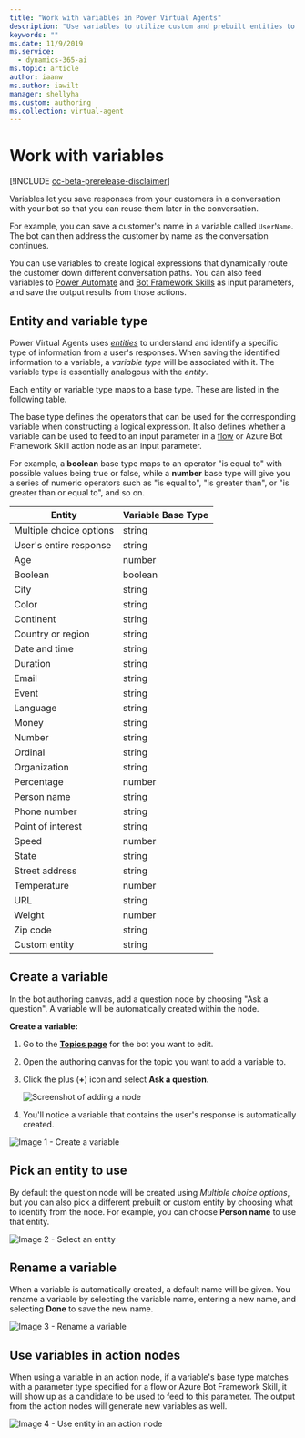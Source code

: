 ```yaml
---
title: "Work with variables in Power Virtual Agents"
description: "Use variables to utilize custom and prebuilt entities to allow for customized conversations in your bot."
keywords: ""
ms.date: 11/9/2019
ms.service:
  - dynamics-365-ai
ms.topic: article
author: iaanw
ms.author: iawilt
manager: shellyha
ms.custom: authoring
ms.collection: virtual-agent
---
```


# Work with variables

[!INCLUDE [cc-beta-prerelease-disclaimer](includes/cc-beta-prerelease-disclaimer.md)]

Variables let you save responses from your customers in a conversation with your bot so that you can reuse them later in the conversation. 

For example, you can save a customer's name in a variable called `UserName`. The bot can then address the customer by name as the conversation continues.

You can use variables to create logical expressions that dynamically route the customer down different conversation paths. You can also feed variables to [Power Automate](how-to-flow.md) and [Bot Framework Skills](/azure/bot-service/bot-builder-skills-overview?view=azure-bot-service-4.0) as input parameters, and save the output results from those actions.  

## Entity and variable type
Power Virtual Agents uses *[entities](advanced-entities-greedy-slot-filling.md)* to understand and identify a specific type of information from a user's responses. When saving the identified information to a variable, a *variable type* will be associated with it. The variable type is essentially analogous with the *entity*. 

Each entity or variable type maps to a base type. These are listed in the following table. 

The base type defines the operators that can be used for the corresponding variable when constructing a logical expression. It also defines whether a variable can be used to feed to an input parameter in a [flow](how-to-flow.md) or Azure Bot Framework Skill action node as an input parameter. 

For example, a **boolean** base type maps to an operator "is equal to" with possible values being true or false, while a **number** base type will give you a series of numeric operators such as "is equal to", "is greater than", or "is greater than or equal to", and so on.

 Entity | Variable Base Type
 ---|---
 Multiple choice options | string
 User's entire response | string
 Age | number
 Boolean | boolean
 City | string
 Color | string
 Continent | string
 Country or region | string
 Date and time | string
 Duration | string
 Email | string
 Event | string
 Language | string
 Money | string
 Number | string
 Ordinal | string
 Organization | string
 Percentage | number
 Person name | string
 Phone number | string
 Point of interest | string
 Speed | number
 State | string
 Street address | string
 Temperature | number
 URL | string
 Weight | number
 Zip code | string
 Custom entity | string

## Create a variable
In the bot authoring canvas, add a question node by choosing "Ask a question". A variable will be automatically created within the node.

**Create a variable:**

1. Go to the [**Topics page**](getting-started-create-topics.md) for the bot you want to edit.

1. Open the authoring canvas for the topic you want to add a variable to.

1. Click the plus (**+**) icon and select **Ask a question**. 

   ![Screenshot of adding a node](media/handoff-add-node.png)

1. You'll notice a variable that contains the user's response is automatically created.


<!--from editor: I don't see any reason to include numbers in the following images' alt-text. I recommend removing the numbers. -->


   ![Image 1 - Create a variable](media/Automatically_created_variable_(draft).PNG)

## Pick an entity to use
By default the question node will be created using *Multiple choice options*, but you can also pick a different prebuilt or custom entity by choosing what to identify from the node. For example, you can choose **Person name** to use that entity. 

![Image 2 - Select an entity](media/Pick_an_entity_(draft).PNG)

## Rename a variable
When a variable is automatically created, a default name will be given. You rename a variable by selecting the variable name, entering a new name, and selecting **Done** to save the new name.

![Image 3 - Rename a variable](media/Rename_a_variable_(draft).PNG)

## Use variables in action nodes
When using a variable in an action node, if a variable's base type matches with a parameter type specified for a flow or Azure Bot Framework Skill, it will show up as a candidate to be used to feed to this parameter. The output from the action nodes will generate new variables as well.  

![Image 4 - Use entity in an action node](media/User_a_variable_in_Skills(draft).PNG)


